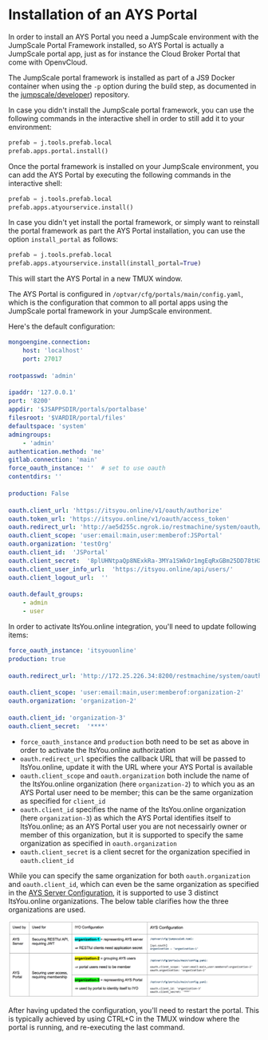 # Installation of an AYS Portal

In order to install an AYS Portal you need a JumpScale environment with the JumpScale Portal Framework installed, so AYS Portal is actually a JumpScale portal app, just as for instance the Cloud Broker Portal that come with OpenvCloud.

The JumpScale portal framework is installed as part of a JS9 Docker container when using the `-p` option during the build step, as documented in the [jumpscale/developer](https://github.com/Jumpscale/developer/blob/master/README.md)) repository.

In case you didn't install the JumpScale portal framework, you can use the following commands in the interactive shell in order to still add it to your environment:
```python
prefab = j.tools.prefab.local
prefab.apps.portal.install()
```

Once the portal framework is installed on your JumpScale environment, you can add the AYS Portal by executing the following commands in the interactive shell:
```python
prefab = j.tools.prefab.local
prefab.apps.atyourservice.install()
```

In case you didn't yet install the portal framework, or simply want to reinstall the portal framework as part the AYS Portal installation, you can use the option `install_portal` as follows:
```python
prefab = j.tools.prefab.local
prefab.apps.atyourservice.install(install_portal=True)
```

This will start the AYS Portal in a new TMUX window.

The AYS Portal is configured in `/optvar/cfg/portals/main/config.yaml`, which is the configuration that common to all portal apps using the JumpScale portal framework in your JumpScale environment.

Here's the default configuration:
```yaml
mongoengine.connection:
    host: 'localhost'
    port: 27017

rootpasswd: 'admin'

ipaddr: '127.0.0.1'
port: '8200'
appdir: '$JSAPPSDIR/portals/portalbase'
filesroot: '$VARDIR/portal/files'
defaultspace: 'system'
admingroups:
    - 'admin'
authentication.method: 'me'
gitlab.connection: 'main'
force_oauth_instance: ''  # set to use oauth
contentdirs: ''

production: False

oauth.client_url: 'https://itsyou.online/v1/oauth/authorize'
oauth.token_url: 'https://itsyou.online/v1/oauth/access_token'
oauth.redirect_url: 'http://ae5d255c.ngrok.io/restmachine/system/oauth/authorize'
oauth.client_scope: 'user:email:main,user:memberof:JSPortal'
oauth.organization: 'testOrg'
oauth.client_id:  'JSPortal'
oauth.client_secret:  '8plUHNtpaQp8NExkRa-3MYa1SWkOr1mgEqRxGBm25DD78tHXiIlS'
oauth.client_user_info_url:  'https://itsyou.online/api/users/'
oauth.client_logout_url:  ''

oauth.default_groups:
    - admin
    - user
```

In order to activate ItsYou.online integration, you'll need to update following items:
```yaml
force_oauth_instance: 'itsyouonline'
production: true

oauth.redirect_url: 'http://172.25.226.34:8200/restmachine/system/oauth/authorize'

oauth.client_scope: 'user:email:main,user:memberof:organization-2'
oauth.organization: 'organization-2'

oauth.client_id: 'organization-3'
oauth.client_secret:  '****'
```

- `force_oauth_instance` and `production` both need to be set as above in order to activate the ItsYou.online authorization
- `oauth.redirect_url` specifies the callback URL that will be passed to ItsYou.online, update it with the URL where your AYS Portal is available
- `oauth.client_scope` and `oauth.organization` both include the name of the ItsYou.online organization (here `organization-2`) to which you as an AYS Portal user need to be member; this can be the same organization as specified for `client_id`
- `oauth.client_id` specifies the name of the ItsYou.online organization (here `organization-3`) as which the AYS Portal identifies itself to ItsYou.online; as an AYS Portal user you are not necessairly owner or member of this organization, but it is supported to specify the same organization as specified in ``oauth.organization``
- `oauth.client_secret` is a client secret for the organization specified in `oauth.client_id`


While you can specify the same organization for both `oauth.organization` and `oauth.client_id`, which can even be the same organization as specified in the [AYS Server Configuration](../../gettingstarted/startays.md), it is supported to use 3 distinct ItsYou.online organizations. The below table clarifies how the three organizations are used.

![](images/iyo-organizations.png)

After having updated the configuration, you'll need to restart the portal. This is typically achieved by using CTRL+C in the TMUX window where the portal is running, and re-executing the last command.
